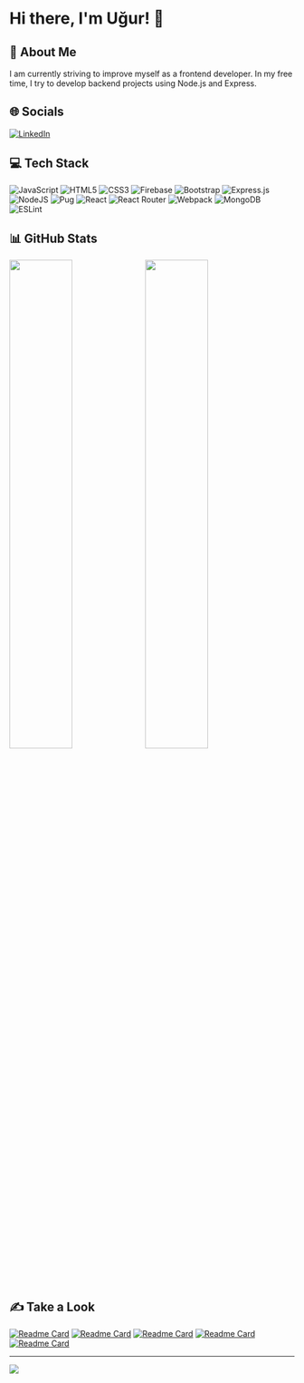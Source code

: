 # Hi there, I'm Uğur! 👋

## 💫 About Me
I am currently striving to improve myself as a frontend developer. In my free time, I try to develop backend projects using Node.js and Express.

## 🌐 Socials
[![LinkedIn](https://img.shields.io/badge/LinkedIn-%230077B5.svg?logo=linkedin&logoColor=white)](https://linkedin.com/in/uguryilmazdev) 

## 💻 Tech Stack
![JavaScript](https://img.shields.io/badge/javascript-%23323330.svg?style=for-the-badge&logo=javascript&logoColor=%23F7DF1E) ![HTML5](https://img.shields.io/badge/html5-%23E34F26.svg?style=for-the-badge&logo=html5&logoColor=white) ![CSS3](https://img.shields.io/badge/css3-%231572B6.svg?style=for-the-badge&logo=css3&logoColor=white) ![Firebase](https://img.shields.io/badge/firebase-%23039BE5.svg?style=for-the-badge&logo=firebase) ![Bootstrap](https://img.shields.io/badge/bootstrap-%23563D7C.svg?style=for-the-badge&logo=bootstrap&logoColor=white) ![Express.js](https://img.shields.io/badge/express.js-%23404d59.svg?style=for-the-badge&logo=express&logoColor=%2361DAFB) ![NodeJS](https://img.shields.io/badge/node.js-6DA55F?style=for-the-badge&logo=node.js&logoColor=white) ![Pug](https://img.shields.io/badge/Pug-FFF?style=for-the-badge&logo=pug&logoColor=A86454) ![React](https://img.shields.io/badge/react-%2320232a.svg?style=for-the-badge&logo=react&logoColor=%2361DAFB) ![React Router](https://img.shields.io/badge/React_Router-CA4245?style=for-the-badge&logo=react-router&logoColor=white) ![Webpack](https://img.shields.io/badge/webpack-%238DD6F9.svg?style=for-the-badge&logo=webpack&logoColor=black) ![MongoDB](https://img.shields.io/badge/MongoDB-%234ea94b.svg?style=for-the-badge&logo=mongodb&logoColor=white) ![ESLint](https://img.shields.io/badge/ESLint-4B3263?style=for-the-badge&logo=eslint&logoColor=white)

## 📊 GitHub Stats
<img align="left" width="47%" src="https://github-readme-streak-stats.herokuapp.com/?user=uguryilmazdev&theme=merko&hide_border=false">
<img align="left" width="47%" src="https://github-readme-stats.vercel.app/api/top-langs/?username=uguryilmazdev&theme=merko&hide_border=false&include_all_commits=false&count_private=false&layout=compact">

## ✍️ Take a Look
[![Readme Card](https://github-readme-stats.vercel.app/api/pin/?username=uguryilmazdev&show_owner=true&repo=onlyMembers)](https://github.com/uguryilmazdev/onlyMembers)
[![Readme Card](https://github-readme-stats.vercel.app/api/pin/?username=uguryilmazdev&show_owner=true&repo=computer-equipment-inventory)](https://github.com/uguryilmazdev/computer-equipment-inventory)
[![Readme Card](https://github-readme-stats.vercel.app/api/pin/?username=uguryilmazdev&show_owner=true&repo=cv-project)](https://github.com/uguryilmazdev/cv-project)
[![Readme Card](https://github-readme-stats.vercel.app/api/pin/?username=uguryilmazdev&show_owner=true&repo=shopping-cart)](https://github.com/uguryilmazdev/shopping-cart)
[![Readme Card](https://github-readme-stats.vercel.app/api/pin/?username=uguryilmazdev&show_owner=true&repo=to-do-list)](https://github.com/uguryilmazdev/to-do-list)


---

[![](https://visitcount.itsvg.in/api?id=uguryilmazdev&icon=0&color=3)](https://visitcount.itsvg.in)
